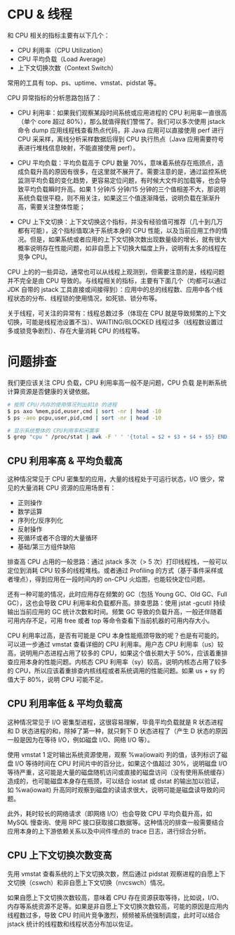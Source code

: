 # CPU & 线程

和 CPU 相关的指标主要有以下几个：

- CPU 利用率（CPU Utilization）
- CPU 平均负载（Load Average）
- 上下文切换次数（Context Switch）

常用的工具有 top、ps、uptime、vmstat、pidstat 等。

CPU 异常指标的分析思路包括了：

- CPU 利用率：如果我们观察某段时间系统或应用进程的 CPU 利用率一直很高（单个 core 超过 80%），那么就值得我们警惕了。我们可以多次使用 jstack 命令 dump 应用线程栈查看热点代码，非 Java 应用可以直接使用 perf 进行 CPU 采采样，离线分析采样数据后得到 CPU 执行热点（Java 应用需要符号表进行堆栈信息映射，不能直接使用 perf）。

- CPU 平均负载：平均负载高于 CPU 数量 70%，意味着系统存在瓶颈点，造成负载升高的原因有很多，在这里就不展开了。需要注意的是，通过监控系统监测平均负载的变化趋势，更容易定位问题，有时候大文件的加载等，也会导致平均负载瞬时升高。如果 1 分钟/5 分钟/15 分钟的三个值相差不大，那说明系统负载很平稳，则不用关注，如果这三个值逐渐降低，说明负载在渐渐升高，需要关注整体性能；

- CPU 上下文切换：上下文切换这个指标，并没有经验值可推荐（几十到几万都有可能），这个指标值取决于系统本身的 CPU 性能，以及当前应用工作的情况。但是，如果系统或者应用的上下文切换次数出现数量级的增长，就有很大概率说明存在性能问题，如非自愿上下切换大幅度上升，说明有太多的线程在竞争 CPU。

CPU 上的的一些异动，通常也可以从线程上观测到，但需要注意的是，线程问题并不完全是由 CPU 导致的。与线程相关的指标，主要有下面几个（均都可以通过 JDK 自带的 jstack 工具直接或间接得到）：应用中的总的线程数、应用中各个线程状态的分布、线程锁的使用情况，如死锁、锁分布等。

关于线程，可关注的异常有：线程总数过多（体现在 CPU 就是导致频繁的上下文切换，可能是线程池设置不当）、WAITING/BLOCKED 线程过多（线程数设置过多或锁竞争剧烈）、存在大量消耗 CPU 的线程等。

# 问题排查

我们更应该关注 CPU 负载，CPU 利用率高一般不是问题，CPU 负载 是判断系统计算资源是否健康的关键依据。

```sh
# 按照 CPU/内存的使用情况列出前10 的进程
$ ps axo %mem,pid,euser,cmd | sort -nr | head -10
$ ps -aeo pcpu,user,pid,cmd | sort -nr | head -10

# 显示系统整体的 CPU利用率和闲置率
$ grep "cpu " /proc/stat | awk -F ' ' '{total = $2 + $3 + $4 + $5} END {print "idle \t used\n" $5*100/total "% " $2*100/total "%"}'
```

## CPU 利用率高 & 平均负载高

这种情况常见于 CPU 密集型的应用，大量的线程处于可运行状态，I/O 很少，常见的大量消耗 CPU 资源的应用场景有：

- 正则操作
- 数学运算
- 序列化/反序列化
- 反射操作
- 死循环或者不合理的大量循环
- 基础/第三方组件缺陷

排查高 CPU 占用的一般思路：通过 jstack 多次（> 5 次）打印线程栈，一般可以定位到消耗 CPU 较多的线程堆栈。或者通过 Profiling 的方式（基于事件采样或者埋点），得到应用在一段时间内的 on-CPU 火焰图，也能较快定位问题。

还有一种可能的情况，此时应用存在频繁的 GC（包括 Young GC、Old GC、Full GC），这也会导致 CPU 利用率和负载都升高。排查思路：使用 jstat -gcutil 持续输出当前应用的 GC 统计次数和时间。频繁 GC 导致的负载升高，一般还伴随着可用内存不足，可用 free 或者 top 等命令查看下当前机器的可用内存大小。

CPU 利用率过高，是否有可能是 CPU 本身性能瓶颈导致的呢？也是有可能的。可以进一步通过 vmstat 查看详细的 CPU 利用率。用户态 CPU 利用率（us）较高，说明用户态进程占用了较多的 CPU，如果这个值长期大于 50%，应该着重排查应用本身的性能问题。内核态 CPU 利用率（sy）较高，说明内核态占用了较多的 CPU，所以应该着重排查内核线程或者系统调用的性能问题。如果 us + sy 的值大于 80%，说明 CPU 可能不足。

## CPU 利用率低 & 平均负载高

这种情况常见于 I/O 密集型进程，这很容易理解，毕竟平均负载就是 R 状态进程和 D 状态进程的和，除掉了第一种，就只剩下 D 状态进程了（产生 D 状态的原因一般是因为在等待 I/O，例如磁盘 I/O、网络 I/O 等）。

使用 vmstat 1 定时输出系统资源使用，观察 %wa(iowait) 列的值，该列标识了磁盘 I/O 等待时间在 CPU 时间片中的百分比，如果这个值超过 30%，说明磁盘 I/O 等待严重，这可能是大量的磁盘随机访问或直接的磁盘访问（没有使用系统缓存）造成的，也可能磁盘本身存在瓶颈，可以结合 iostat 或 dstat 的输出加以验证，如 %wa(iowait) 升高同时观察到磁盘的读请求很大，说明可能是磁盘读导致的问题。

此外，耗时较长的网络请求（即网络 I/O）也会导致 CPU 平均负载升高，如 MySQL 慢查询、使用 RPC 接口获取接口数据等。这种情况的排查一般需要结合应用本身的上下游依赖关系以及中间件埋点的 trace 日志，进行综合分析。

## CPU 上下文切换次数变高

先用 vmstat 查看系统的上下文切换次数，然后通过 pidstat 观察进程的自愿上下文切换（cswch）和非自愿上下文切换（nvcswch）情况。

如果自愿上下文切换次数较高，意味着 CPU 存在资源获取等待，比如说，I/O、内存等系统资源不足等。如果是非自愿上下文切换次数较高，可能的原因是应用内线程数过多，导致 CPU 时间片竞争激烈，频频被系统强制调度，此时可以结合 jstack 统计的线程数和线程状态分布加以佐证。
